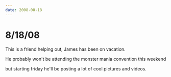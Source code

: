 ```yaml
---
date: 2008-08-18
---
```

# 8/18/08

This is a friend helping out, James has been on vacation.

He probably won't be attending the monster mania convention this weekend

but starting friday he'll be posting a lot of cool pictures and videos.
